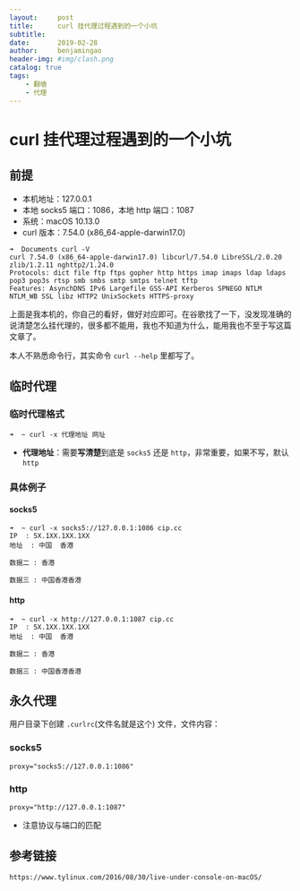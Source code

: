 ```yaml
---
layout:     post
title:      curl 挂代理过程遇到的一个小坑
subtitle:   
date:       2019-02-28
author:     benjamingao
header-img: #img/clash.png
catalog: true
tags:
    - 翻墙
    - 代理
---
```


# curl 挂代理过程遇到的一个小坑

## 前提

- 本机地址：127.0.0.1
- 本地 socks5 端口：1086，本地 http 端口：1087
- 系统：macOS 10.13.0
- curl 版本：7.54.0 (x86_64-apple-darwin17.0)

```shell
➜  Documents curl -V
curl 7.54.0 (x86_64-apple-darwin17.0) libcurl/7.54.0 LibreSSL/2.0.20 zlib/1.2.11 nghttp2/1.24.0
Protocols: dict file ftp ftps gopher http https imap imaps ldap ldaps pop3 pop3s rtsp smb smbs smtp smtps telnet tftp
Features: AsynchDNS IPv6 Largefile GSS-API Kerberos SPNEGO NTLM NTLM_WB SSL libz HTTP2 UnixSockets HTTPS-proxy
```

上面是我本机的，你自己的看好，做好对应即可。在谷歌找了一下，没发现准确的说清楚怎么挂代理的，很多都不能用，我也不知道为什么，能用我也不至于写这篇文章了。

本人不熟悉命令行，其实命令 `curl --help` 里都写了。

## 临时代理

### 临时代理格式

```shell
➜  ~ curl -x 代理地址 网址
```

- **代理地址**：需要**写清楚**到底是 `socks5` 还是 `http`，非常重要，如果不写，默认 `http`

### 具体例子

#### socks5

```shell
➜  ~ curl -x socks5://127.0.0.1:1086 cip.cc
IP	: 5X.1XX.1XX.1XX
地址	: 中国  香港

数据二	: 香港 

数据三	: 中国香港香港
```

#### http

```shell
➜  ~ curl -x http://127.0.0.1:1087 cip.cc
IP	: 5X.1XX.1XX.1XX
地址	: 中国  香港

数据二	: 香港 

数据三	: 中国香港香港
```

## 永久代理

用户目录下创建 `.curlrc`(文件名就是这个) 文件，文件内容：

### socks5

```config
proxy="socks5://127.0.0.1:1086"
```

### http

```config
proxy="http://127.0.0.1:1087"
```

- 注意协议与端口的匹配

## 参考链接

`https://www.tylinux.com/2016/08/30/live-under-console-on-macOS/`